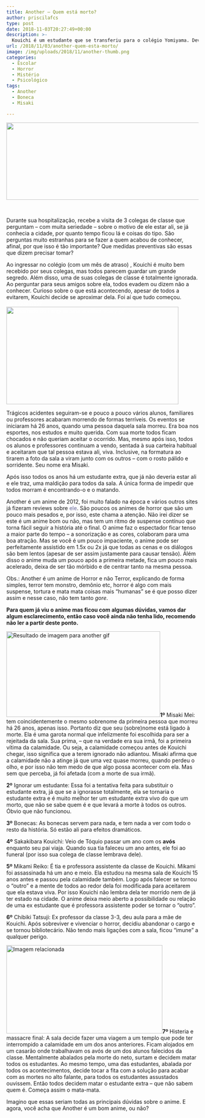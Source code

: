 ```yaml
---
title: Another – Quem está morto?
author: priscilafcs
type: post
date: 2018-11-03T20:27:49+00:00
description: >-
  Kouichi é um estudante que se transferiu para o colégio Yomiyama. Devido a um acidente, não pôde ingressar na data prevista. 
url: /2018/11/03/another-quem-esta-morto/
image: /img/uploads/2018/11/another-thumb.png
categories:
  - Escolar
  - Horror
  - Mistério
  - Psicológico
tags:
  - Another
  - Boneca
  - Misaki

---
```

<img class="size-full wp-image-705 aligncenter" src="/img/uploads/2018/11/another-capa.png" alt="" width="700" height="202" srcset="/img/uploads/2018/11/another-capa.png 700w, /img/uploads/2018/11/another-capa-300x87.png 300w" sizes="(max-width: 700px) 100vw, 700px" />

&nbsp;

Durante sua hospitalização, recebe a visita de 3 colegas de classe que perguntam – com muita seriedade – sobre o motivo de ele estar ali, se já conhecia a cidade, por quanto tempo ficou lá e coisas do tipo. São perguntas muito estranhas para se fazer a quem acabou de conhecer, afinal, por que isso é tão importante? Que medidas preventivas são essas que dizem precisar tomar?

Ao ingressar no colégio (com um mês de atraso) , Kouichi é muito bem recebido por seus colegas, mas todos parecem guardar um grande segredo. Além disso, uma de suas colegas de classe é totalmente ignorada. Ao perguntar para seus amigos sobre ela, todos evadem ou dizem não a conhecer. Curioso sobre o que está acontecendo, apesar de todos a evitarem, Kouichi decide se aproximar dela. Foi aí que tudo começou. <span style="color: #ffffff;">Ou será que não?<img class="irc_mi alignright" src="https://media.giphy.com/media/cDXAqzp1T13EY/giphy.gif" alt="Resultado de imagem para another scary gif" width="451" height="255" /></span>

Trágicos acidentes seguiram-se e pouco a pouco vários alunos, familiares ou professores acabaram morrendo de formas terríveis. Os eventos se iniciaram há 26 anos, quando uma pessoa daquela sala morreu. Era boa nos esportes, nos estudos e muito querida. Com sua morte todos ficam chocados e não queriam aceitar o ocorrido. Mas, mesmo após isso, todos os alunos e professores continuam a vendo, sentada à sua carteira habitual e aceitaram que tal pessoa estava ali, viva. Inclusive, na formatura ao tirarem a foto da sala a viram junto com os outros – com o rosto pálido e sorridente. Seu nome era Misaki.

Após isso todos os anos há um estudante extra, que já não deveria estar ali e ele traz, uma maldição para todos da sala. A única forma de impedir que todos morram é encontrando-o e o matando.

Another é um anime de 2012, foi muito falado na época e vários outros sites já fizeram reviews sobre <span class="tooltips " style="" title=" Mais um não faz mal 🙂"><span style="color: #666699;">ele</span></span>. São poucos os animes de horror que são um pouco mais pesados e, por isso, este chama a atenção. Não irei dizer se este é um anime bom ou não, mas tem um ritmo de suspense contínuo que torna fácil seguir a história até o final. O anime faz o espectador ficar tenso a maior parte do tempo – a sonorização e as cores, colaboram para uma boa atração. Mas se você é um pouco impaciente, o anime pode ser perfeitamente assistido em 1.5x ou 2x já que todas as cenas e os diálogos são bem lentos (apesar de ser assim justamente para causar tensão). Além disso o anime muda um pouco após a primeira metade, fica um pouco mais acelerado, deixa de ser tão mórbido e de centrar tanto na mesma pessoa.

Obs.: Another é um anime de Horror e não Terror, explicando de forma simples, terror tem monstro, demônio etc, horror é algo com mais suspense, tortura e mata mata coisas mais &#8220;humanas&#8221; se é que posso dizer assim e nesse caso, não tem tanto _gore_.

**Para quem já viu o anime mas ficou com algumas dúvidas, vamos dar algum esclarecimento, então caso você ainda não tenha lido, recomendo não ler a partir deste ponto.**

<img class="irc_mi alignleft" src="https://2.bp.blogspot.com/-vZbOUQqK7w4/UGT7oReqfCI/AAAAAAAAAks/z3XIW7DusMU/s1600/tumblr_m1i9ydEVG31qi7qkho1_500.gif" alt="Resultado de imagem para another gif" width="403" height="224" />**1º** Misaki Mei: tem coincidentemente o mesmo sobrenome da primeira pessoa que morreu há 26 anos, apenas isso. Portanto diz que seu (sobre)nome está ligado à morte. Ela é uma garota normal que infelizmente foi escolhida para ser a rejeitada da sala. Sua prima, – que na verdade era sua irmã, foi a primeira vítima da calamidade. Ou seja, a calamidade começou antes de Kouichi chegar, isso significa que a terem ignorado não adiantou. Misaki afirma que a calamidade não a atinge já que uma vez quase morreu, quando perdeu o olho, e por isso não tem medo de que algo possa acontecer com ela. Mas sem que perceba, já foi afetada (com a morte de sua irmã).

**2º** Ignorar um estudante: Essa foi a tentativa feita para substituir o estudante extra, já que se a ignorasse totalmente, ela se tornaria o estudante extra e é muito melhor ter um estudante extra vivo do que um morto, que não se sabe quem é e que levará a morte à todos os outros. Óbvio que não funcionou.

**3º** Bonecas: As bonecas servem para nada, e tem nada a ver com todo o resto da história. Só estão ali para efeitos dramáticos.

**4º** Sakakibara Kouichi: Veio de Tóquio passar um ano com os **avós** enquanto seu pai viaja. Quando sua tia faleceu um ano antes, ele foi ao funeral (por isso sua colega de classe lembrava dele).

**5º** Mikami Reiko: É tia e professora assistente da classe de Kouichi. Mikami foi assassinada há um ano e meio. Ela estudou na mesma sala de Kouichi 15 anos antes e passou pela calamidade também. Logo após falecer se tornou o &#8220;outro&#8221; e a mente de todos ao redor dela foi modificada para aceitarem que ela estava viva. Por isso Kouichi não lembra dela ter morrido nem de já ter estado na cidade. O anime deixa meio aberto a possibilidade ou relação de uma ex estudante que é professora assistente poder se tornar o &#8220;outro&#8221;.

**6º** Chibiki Tatsuji: Ex professor da classe 3-3, deu aula para a mãe de Kouichi. Após sobreviver e vivenciar o horror, decidiu abandonar o cargo e se tornou bibliotecário. Não tendo mais ligações com a sala, ficou &#8220;imune&#8221; a qualquer perigo.

<img class="irc_mi alignright" src="https://steamusercontent-a.akamaihd.net/ugc/847093554943073106/FDF386306B3CFA07A0883422743A0D70BC1B4859/" alt="Imagem relacionada" width="409" height="231" />**7º** Histeria e massacre final: A sala decide fazer uma viagem a um templo que pode ter interrompido a calamidade em um dos anos anteriores. Ficam alojados em um casarão onde trabalhavam os avós de um dos alunos falecidos da classe. Mentalmente abalados pela morte do neto, surtam e decidem matar todos os estudantes. Ao mesmo tempo, uma das estudantes, abalada por todos os acontecimentos, decide tocar a fita com a solução para acabar com as mortes no alto falante, para todos os estudantes assustados ouvissem. Então todos decidem matar o estudante extra – que não sabem quem é. Começa assim o mata-mata.

Imagino que essas seriam todas as principais dúvidas sobre o anime. E agora, você acha que Another é um bom anime, ou não?

&nbsp;

&nbsp;